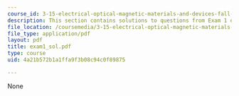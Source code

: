 ```yaml
---
course_id: 3-15-electrical-optical-magnetic-materials-and-devices-fall-2006
description: This section contains solutions to questions from Exam 1 of the course.
file_location: /coursemedia/3-15-electrical-optical-magnetic-materials-and-devices-fall-2006/4a21b572b1a1ffa9f3b08c94c0f89875_exam1_sol.pdf
file_type: application/pdf
layout: pdf
title: exam1_sol.pdf
type: course
uid: 4a21b572b1a1ffa9f3b08c94c0f89875

---
```

None
